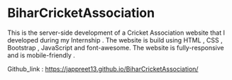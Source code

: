 # BiharCricketAssociation

This is the server-side development of a Cricket Association website that I developed during my Internship . The website is build using HTML , CSS , Bootstrap , JavaScript and font-awesome. The website is fully-responsive and is mobile-friendly . 

Github_link : https://jappreet13.github.io/BiharCricketAssociation/
